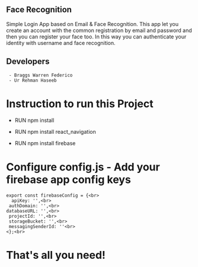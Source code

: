 ## Face Recognition

Simple Login App based on Email & Face Recognition. This app let you create an account with the common registration by email and password and then you can register your face too. In this way you can authenticate your identity with username and face recognition. 

## Developers
	 - Braggs Warren Federico 
	 - Ur Rehman Haseeb
	

# Instruction to run this Project 
- <p>RUN npm install<br></p>
- <p>RUN npm install react_navigation<br></p>
- <p>RUN npm install firebase <br></p>


# Configure config.js - Add your firebase app config keys
	export const firebaseConfig = {<br>
	  apiKey: '',<br>
	 authDomain: '',<br>
	databaseURL: '',<br>
	 projectId: '',<br>
	 storageBucket: '',<br>
	 messagingSenderId: ''<br>
	<};<br>
	
# That's all you need!
